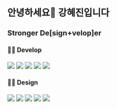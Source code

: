 ## 안녕하세요👋 강혜진입니다 
### Stronger De[sign+velop]er

#### 👩‍💻 Develop
<!-- https://simpleicons.org/ -->
<img src="https://img.shields.io/badge/HTML-f5f5f5?style=flat-square&logo=HTML5&logoColor=E34F26" /> <img src="https://img.shields.io/badge/CSS-f5f5f5?style=flat-square&logo=CSS3&logoColor=1572B6" /> <img src="https://img.shields.io/badge/Sass-f5f5f5?style=flat-square&logo=Sass&logoColor=CC6699" /> <img src="https://img.shields.io/badge/JavaScript-f5f5f5?style=flat-square&logo=JavaScript&logoColor=F7DF1E" /> <img src="https://img.shields.io/badge/React-f5f5f5?style=flat-square&logo=React&logoColor=61DAFB" />

  
#### 👩‍💻 Design
<img src="https://img.shields.io/badge/Figma-f5f5f5?style=flat-square&logo=Figma&logoColor=F24E1E" /> <img src="https://img.shields.io/badge/Photoshop-f5f5f5?style=flat-square&logo=Adobe Photoshop&logoColor=31A8FF" /> <img src="https://img.shields.io/badge/Illustrator-f5f5f5?style=flat-square&logo=Adobe Illustrator&logoColor=FF9A00" /> <img src="https://img.shields.io/badge/Premiere Pro-f5f5f5?style=flat-square&logo=Adobe Premiere Pro&logoColor=9999FF" />
<img src="https://img.shields.io/badge/Adobe XD-f5f5f5?style=flat-square&logo=Adobe XD&logoColor=FF61F6" />
  

<!--
**stronger-deer/stronger-deer** is a ✨ _special_ ✨ repository because its `README.md` (this file) appears on your GitHub profile.

Here are some ideas to get you started:

- 🔭 I’m currently working on ...
- 🌱 I’m currently learning ...
- 👯 I’m looking to collaborate on ...
- 🤔 I’m looking for help with ...
- 💬 Ask me about ...
- 📫 How to reach me: ...
- 😄 Pronouns: ...
- ⚡ Fun fact: ...
-->

